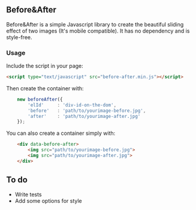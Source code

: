 ## Before&After

Before&After is a simple Javascript library to create the beautiful sliding effect of two images (It's mobile compatible).
It has no dependency and is style-free.

### Usage

Include the script in your page:

```html
<script type="text/javascript" src="before-after.min.js"></script>
```

Then create the container with:

```js
    new beforeAfter({
        'elId'     : 'div-id-on-the-dom',
        'before'   : 'path/to/yourimage-before.jpg',
        'after'    : 'path/to/yourimage-after.jpg'
    });
```

You can also create a container simply with:

```html
    <div data-before-after>
        <img src="path/to/yourimage-before.jpg">
        <img src="path/to/yourimage-after.jpg">
    </div>
```

## To do

- Write tests
- Add some options for style
